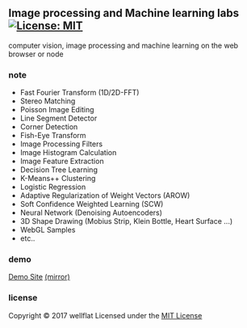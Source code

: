 ## Image processing and Machine learning labs &ensp; [![License: MIT](https://img.shields.io/badge/License-MIT-blue.svg?style=flat-square)](https://opensource.org/licenses/MIT)

computer vision, image processing and machine learning on the web browser or node

### note

* Fast Fourier Transform (1D/2D-FFT)
* Stereo Matching
* Poisson Image Editing
* Line Segment Detector
* Corner Detection
* Fish-Eye Transform
* Image Processing Filters
* Image Histogram Calculation
* Image Feature Extraction
* Decision Tree Learning
* K-Means++ Clustering
* Logistic Regression
* Adaptive Regularization of Weight Vectors (AROW)
* Soft Confidence Weighted Learning (SCW)
* Neural Network (Denoising Autoencoders)
* 3D Shape Drawing (Mobius Strip, Klein Bottle, Heart Surface ...)
* WebGL Samples
* etc..

### demo
[Demo Site](http://rest-term.com/labs/html5/index.html) [(mirror)](https://secret-nether-01.herokuapp.com/)

### license

Copyright &copy; 2017 wellflat Licensed under the [MIT License][MIT]

[MIT]: http://www.opensource.org/licenses/mit-license.php
